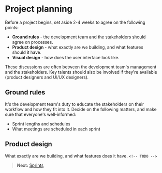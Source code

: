 # Project planning

Before a project begins, set aside 2-4 weeks to agree on the following points:

- **Ground rules** - the development team and the stakeholders should agree on processes.
- **Product design** - what exactly are we building, and what features should it have.
- **Visual design** - how does the user interface look like.

These discussions are often between the development team's management and the stakeholders. Key talents should also be involved if they're available (product designers and UI/UX designers).

## Ground rules

It's the development team's duty to educate the stakeholders on their workflow and how they fit into it. Decide on the following matters, and make sure that everyone's well-informed:

- Sprint lengths and schedules
- What meetings are scheduled in each sprint

## Product design

What exactly are we building, and what features does it have. `<!-- TODO -->`

> **Next:** [Sprints](sprints.md)
